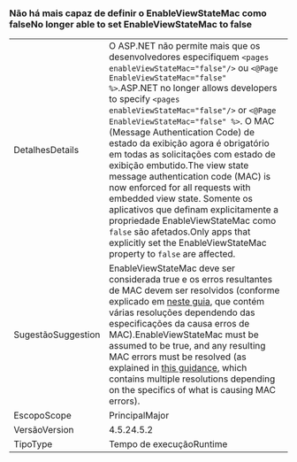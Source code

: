### <a name="no-longer-able-to-set-enableviewstatemac-to-false"></a><span data-ttu-id="d0a9e-101">Não há mais capaz de definir o EnableViewStateMac como false</span><span class="sxs-lookup"><span data-stu-id="d0a9e-101">No longer able to set EnableViewStateMac to false</span></span>

|   |   |
|---|---|
|<span data-ttu-id="d0a9e-102">Detalhes</span><span class="sxs-lookup"><span data-stu-id="d0a9e-102">Details</span></span>|<span data-ttu-id="d0a9e-103">O ASP.NET não permite mais que os desenvolvedores especifiquem <code>&lt;pages enableViewStateMac=&quot;false&quot;/&gt;</code> ou <code>&lt;@Page EnableViewStateMac=&quot;false&quot; %&gt;</code>.</span><span class="sxs-lookup"><span data-stu-id="d0a9e-103">ASP.NET no longer allows developers to specify <code>&lt;pages enableViewStateMac=&quot;false&quot;/&gt;</code> or <code>&lt;@Page EnableViewStateMac=&quot;false&quot; %&gt;</code>.</span></span> <span data-ttu-id="d0a9e-104">O MAC (Message Authentication Code) de estado da exibição agora é obrigatório em todas as solicitações com estado de exibição embutido.</span><span class="sxs-lookup"><span data-stu-id="d0a9e-104">The view state message authentication code (MAC) is now enforced for all requests with embedded view state.</span></span> <span data-ttu-id="d0a9e-105">Somente os aplicativos que definam explicitamente a propriedade EnableViewStateMac como <code>false</code> são afetados.</span><span class="sxs-lookup"><span data-stu-id="d0a9e-105">Only apps that explicitly set the EnableViewStateMac property to <code>false</code> are affected.</span></span>|
|<span data-ttu-id="d0a9e-106">Sugestão</span><span class="sxs-lookup"><span data-stu-id="d0a9e-106">Suggestion</span></span>|<span data-ttu-id="d0a9e-107">EnableViewStateMac deve ser considerada true e os erros resultantes de MAC devem ser resolvidos (conforme explicado em [neste guia](https://support.microsoft.com/kb/2915218), que contém várias resoluções dependendo das especificações da causa erros de MAC).</span><span class="sxs-lookup"><span data-stu-id="d0a9e-107">EnableViewStateMac must be assumed to be true, and any resulting MAC errors must be resolved (as explained in [this guidance](https://support.microsoft.com/kb/2915218), which contains multiple resolutions depending on the specifics of what is causing MAC errors).</span></span>|
|<span data-ttu-id="d0a9e-108">Escopo</span><span class="sxs-lookup"><span data-stu-id="d0a9e-108">Scope</span></span>|<span data-ttu-id="d0a9e-109">Principal</span><span class="sxs-lookup"><span data-stu-id="d0a9e-109">Major</span></span>|
|<span data-ttu-id="d0a9e-110">Versão</span><span class="sxs-lookup"><span data-stu-id="d0a9e-110">Version</span></span>|<span data-ttu-id="d0a9e-111">4.5.2</span><span class="sxs-lookup"><span data-stu-id="d0a9e-111">4.5.2</span></span>|
|<span data-ttu-id="d0a9e-112">Tipo</span><span class="sxs-lookup"><span data-stu-id="d0a9e-112">Type</span></span>|<span data-ttu-id="d0a9e-113">Tempo de execução</span><span class="sxs-lookup"><span data-stu-id="d0a9e-113">Runtime</span></span>|

